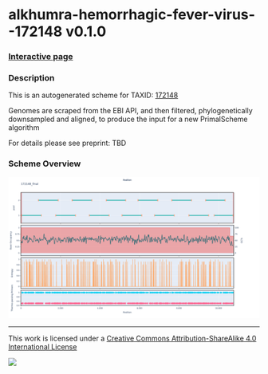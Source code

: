 # alkhumra-hemorrhagic-fever-virus--172148 v0.1.0

### [Interactive page](https://chrisgkent.github.io/schemes/alkhumra-hemorrhagic-fever-virus--172148-1000-v0.1.0)

### Description

This is an autogenerated scheme for TAXID: [172148](https://www.ncbi.nlm.nih.gov/Taxonomy/Browser/wwwtax.cgi?mode=Info&id=172148&lvl=3&lin=f&keep=1&srchmode=1&unlock)

Genomes are scraped from the EBI API, and then filtered, phylogenetically downsampled and aligned, to produce the input for a new PrimalScheme algorithm

For details please see preprint: TBD

### Scheme Overview

![Alt text](work/172148_final.png '172148_final.png')

------------------------------------------------------------------------

This work is licensed under a [Creative Commons Attribution-ShareAlike 4.0 International License](http://creativecommons.org/licenses/by-sa/4.0/) 

![](https://i.creativecommons.org/l/by-sa/4.0/88x31.png)